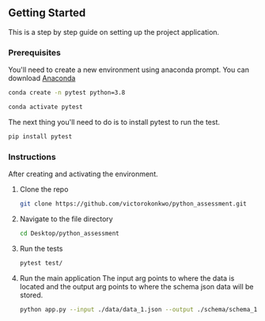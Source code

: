 ## Getting Started

This is a step by step guide on setting up the project application.

### Prerequisites

You'll need to create a new environment using anaconda prompt. You can download [Anaconda](https://www.anaconda.com/)

```sh
conda create -n pytest python=3.8
```

```sh
conda activate pytest
```

The next thing you'll need to do is to install pytest to run the test.

```sh
pip install pytest
```

### Instructions
After creating and activating the environment.

1. Clone the repo
    ```sh
    git clone https://github.com/victorokonkwo/python_assessment.git
    ```

2. Navigate to the file directory

    ```sh
    cd Desktop/python_assessment

    ```

3. Run the tests

    ```sh
    pytest test/
    ```

4. Run the main application
    The input arg points to where the data is located and the output arg points to where the schema json data will be stored.

    ```sh 
    python app.py --input ./data/data_1.json --output ./schema/schema_1.json
    ```






